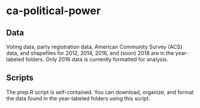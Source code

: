 # ca-political-power

## Data
Voting data, party registration data, American Community Survey (ACS) data, and shapefiles for 2012, 2014, 2016, and (soon) 2018 are in the year-labeled folders. Only 2016 data is currently formatted for analysis.

## Scripts
The prep.R script is self-contained. You can download, organize, and format the data found in the year-labeled folders using this script.  


